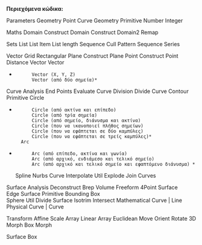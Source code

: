 **Περιεχόμενα κώδικα:**


Parameters 
	Geometry
		Point
		Curve
		Geometry
	Primitive
		Number
		Integer
		
Maths
	Domain
		Construct Domain 
		Construct Domain2 
		Remap
		
Sets
	List
		List Item 
		List length
	Sequence
		Cull Pattern
		Sequence 
		Series

Vector
	Grid
		Rectangular
	Plane
		Construct Plane
	Point
		Construct Point
		Distance
	Vector
		Vector
*			Vector (X, Y, Z)
			Vector (από δύο σημεία)*
			
Curve
	Analysis
		End Points 
		Evaluate Curve
	Division
		Divide Curve
		Contour
	Primitive
		Circle
*			Circle (από ακτίνα και επίπεδο)
			Circle (από τρία σημεία)
			Circle (από σημείο, διάνυσμα και ακτίνα)
			Circle (που να ικανοποιεί πλήθος σημείων)
			Circle (που να εφάπτεται σε δύο καμπύλες)
			Circle (που να εφάπτεται σε τρείς καμπύλες)*
		Arc
*			Arc (από επίπεδο, ακτίνα και γωνία)
			Arc (από αρχικό, ενδιάμεσο και τελικό σημείο)
			Arc (από αρχικό και τελικό σημείο και εφαπτόμενο διάνυσμα) *
	Spline
		Nurbs Curve 
		Interpolate
	Util
		Explode 
		Join Curves 
		
Surface 
	Analysis
		Deconstruct Brep 
		Volume
	Freeform
		4Point Surface  
		Edge Surface 
	Primitive 
		Bounding Box   
		Sphere
	Util
		Divide Surface 
		Isotrim 
Intersect
	Mathematical 
		Curve | Line
	Physical 
		Curve | Curve
		
Transform
	Affine 
		Scale
	Array 
		Linear Array
	Euclidean 
		Move
		Orient 
		Rotate 3D 
	Morph 
		Box Morph
		
Surface Box